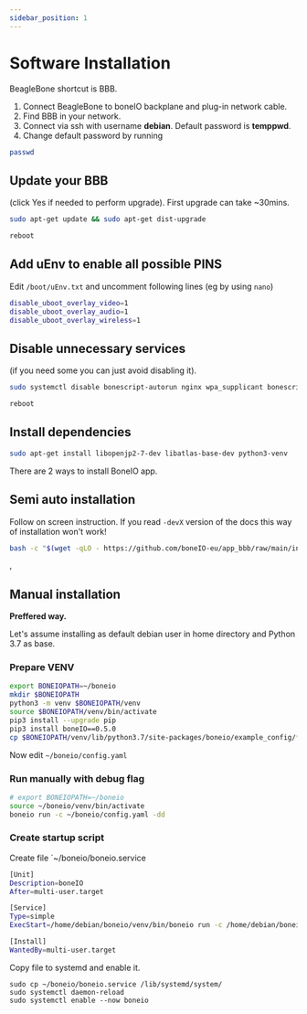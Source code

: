 ```yaml
---
sidebar_position: 1
---
```


# Software Installation

BeagleBone shortcut is BBB.

1. Connect BeagleBone to boneIO backplane and plug-in network cable.
2. Find BBB in your network.
3. Connect via ssh with username **debian**. Default password is **temppwd**.
4. Change default password by running

```bash
passwd
```

## Update your BBB

(click Yes if needed to perform upgrade). First upgrade can take ~30mins.

```bash
sudo apt-get update && sudo apt-get dist-upgrade
```

```bash
reboot
```

## Add uEnv to enable all possible PINS

Edit `/boot/uEnv.txt` and uncomment following lines (eg by using `nano`)

```bash
disable_uboot_overlay_video=1
disable_uboot_overlay_audio=1
disable_uboot_overlay_wireless=1
```

## Disable unnecessary services

(if you need some you can just avoid disabling it).

```bash
sudo systemctl disable bonescript-autorun nginx wpa_supplicant bonescript.socket cloud9.socket cryptsetup.target
```

```bash
reboot
```

## Install dependencies

```bash
sudo apt-get install libopenjp2-7-dev libatlas-base-dev python3-venv
```

There are 2 ways to install BoneIO app.

## Semi auto installation

Follow on screen instruction. If you read `-devX` version of the docs this way of installation won't work!

```bash
bash -c "$(wget -qLO - https://github.com/boneIO-eu/app_bbb/raw/main/install_script.sh)"
```

,

## Manual installation

**Preffered way.**

Let's assume installing as default debian user in home directory and Python 3.7 as base.

### Prepare VENV

```bash
export BONEIOPATH=~/boneio
mkdir $BONEIOPATH
python3 -m venv $BONEIOPATH/venv
source $BONEIOPATH/venv/bin/activate
pip3 install --upgrade pip
pip3 install boneIO==0.5.0
cp $BONEIOPATH/venv/lib/python3.7/site-packages/boneio/example_config/*.yaml $BONEIOPATH/
```

Now edit `~/boneio/config.yaml`

### Run manually with debug flag

```bash
# export BONEIOPATH=~/boneio
source ~/boneio/venv/bin/activate
boneio run -c ~/boneio/config.yaml -dd
```

### Create startup script

Create file `~/boneio/boneio.service

```bash
[Unit]
Description=boneIO
After=multi-user.target

[Service]
Type=simple
ExecStart=/home/debian/boneio/venv/bin/boneio run -c /home/debian/boneio/config.yaml

[Install]
WantedBy=multi-user.target
```

Copy file to systemd and enable it.

```
sudo cp ~/boneio/boneio.service /lib/systemd/system/
sudo systemctl daemon-reload
sudo systemctl enable --now boneio
```

